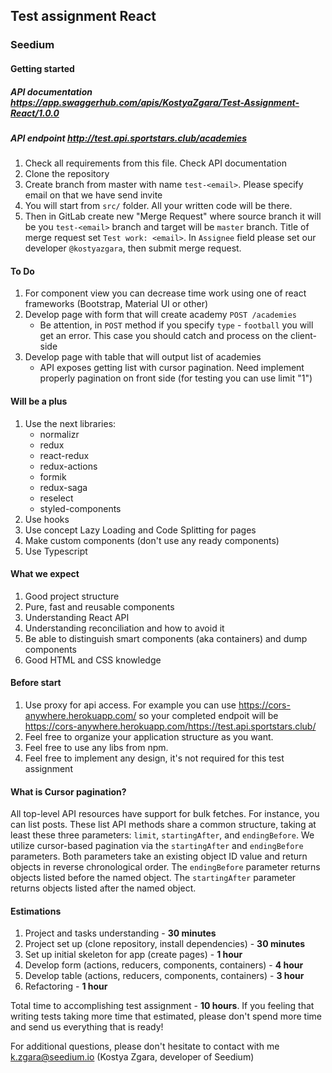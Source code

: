 ## Test assignment React
### Seedium

#### Getting started
##### API documentation https://app.swaggerhub.com/apis/KostyaZgara/Test-Assignment-React/1.0.0
##### API endpoint http://test.api.sportstars.club/academies

1. Check all requirements from this file. Check API documentation
1. Clone the repository
1. Create branch from master with name `test-<email>`. Please specify email on that we have send invite
1. You will start from `src/` folder. All your written code will be there.
1. Then in GitLab create new "Merge Request" where source branch it will be you `test-<email>` branch and target will be `master` branch. Title of merge request set `Test work: <email>`. In `Assignee` field please set our developer `@kostyazgara`, then submit merge request.

#### To Do

1. For component view you can decrease time work using one of react frameworks (Bootstrap, Material UI or other)
1. Develop page with form that will create academy `POST /academies`
    - Be attention, in `POST` method if you specify `type` - `football` you will get an error. This case you should catch and process on the client-side
1. Develop page with table that will output list of academies
    - API exposes getting list with cursor pagination. Need implement properly pagination on front side (for testing you can use limit "1")

#### Will be a plus

1. Use the next libraries:
    - normalizr
    - redux
    - react-redux
    - redux-actions
    - formik
    - redux-saga
    - reselect
    - styled-components
1. Use hooks
1. Use concept Lazy Loading and Code Splitting for pages
1. Make custom components (don't use any ready components)
1. Use Typescript

#### What we expect

1. Good project structure
1. Pure, fast and reusable components
1. Understanding React API
1. Understanding reconciliation and how to avoid it
1. Be able to distinguish smart components (aka containers) and dump components
1. Good HTML and CSS knowledge

#### Before start

1. Use proxy for api access. For example you can use https://cors-anywhere.herokuapp.com/ so your completed endpoit will be https://cors-anywhere.herokuapp.com/https://test.api.sportstars.club/
1. Feel free to organize your application structure as you want.
1. Feel free to use any libs from npm.
1. Feel free to implement any design, it's not required for this test assignment

#### What is Cursor pagination?

All top-level API resources have support for bulk fetches.
For instance, you can list posts.
These list API methods share a common structure, taking at least these three parameters: `limit`, `startingAfter`, and `endingBefore`.
We utilize cursor-based pagination via the `startingAfter` and `endingBefore` parameters.
Both parameters take an existing object ID value and return objects
in reverse chronological order.
The `endingBefore` parameter returns objects listed before the named object. 
The `startingAfter` parameter returns objects listed after the named object.

#### Estimations

1. Project and tasks understanding - **30 minutes**
1. Project set up (clone repository, install dependencies) - **30 minutes**
1. Set up initial skeleton for app (create pages) - **1 hour**
1. Develop form (actions, reducers, components, containers) - **4 hour**
1. Develop table (actions, reducers, components, containers) - **3 hour**
1. Refactoring - **1 hour**

Total time to accomplishing test assignment - **10 hours**.
If you feeling that writing tests taking more time that estimated, please don't spend more time and send us everything that is ready!

For additional questions, please don't hesitate to contact with me [k.zgara@seedium.io](mailto:k.zgara@seedium.io) (Kostya Zgara, developer of Seedium)
